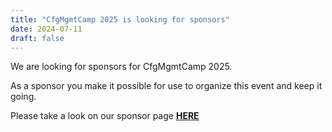 ```yaml
---
title: "CfgMgmtCamp 2025 is looking for sponsors"
date: 2024-07-11
draft: false
---
```


We are looking for sponsors for CfgMgmtCamp 2025.  

As a sponsor you make it possible for use to organize this event and keep it going.  

Please take a look on our sponsor page __[HERE](/ghent2025/sponsors/)__
